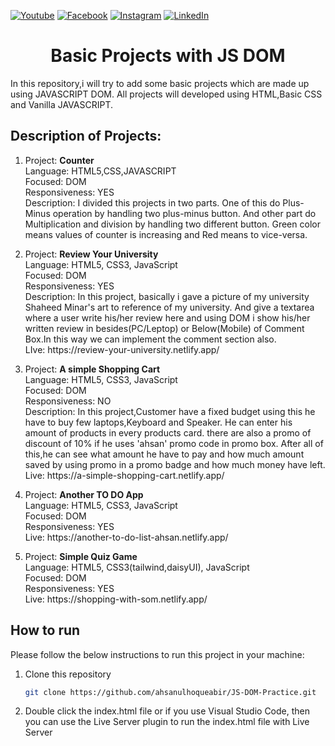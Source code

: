 [![Youtube][youtube-shield]][youtube-url]
[![Facebook][facebook-shield]][facebook-url]
[![Instagram][instagram-shield]][instagram-url]
[![LinkedIn][linkedin-shield]][linkedin-url]


 <h1 align="center">Basic Projects with JS DOM</h1>

In this repository,i will try to add some basic projects which are made up using JAVASCRIPT DOM. All projects will developed using HTML,Basic CSS and Vanilla JAVASCRIPT.

<h2> Description of Projects: </h2>

<ol>
<li> <p>
Project: <b> Counter</b> <br>
Language: HTML5,CSS,JAVASCRIPT<br>
Focused: DOM<br>
Responsiveness: YES<br>
Description: I divided this projects in two parts. One of this do Plus-Minus operation by handling two plus-minus button. And other part do Multiplication and division by handling two different button. Green color means values of counter is increasing and Red means to vice-versa. </p></li>

<li> <p>
Project: <b> Review Your University </b><br>
Language: HTML5, CSS3, JavaScript<br>
Focused: DOM <br>
Responsiveness: YES <br>
Description: In this project, basically i gave a picture of my university Shaheed Minar's art to reference of my university. And give a textarea where a user write his/her review here and using DOM i show his/her written review in besides(PC/Leptop) or Below(Mobile) of Comment Box.In this way we can implement the comment section also.<br>
LIve: https://review-your-university.netlify.app/ </p></li>

<li> <p>
Project: <b> A simple Shopping Cart </b><br>
Language: HTML5, CSS3, JavaScript<br>
Focused: DOM <br>
Responsiveness: NO <br>
Description: In this project,Customer have a fixed budget using this he have to buy few laptops,Keyboard and Speaker. He can enter his amount of products in every products card. there are also a promo of discount of 10% if he uses 'ahsan' promo code in promo box. After all of this,he can see what amount he have to pay and how much amount saved by using promo in a promo badge and how much money have left.<br>
Live: https://a-simple-shopping-cart.netlify.app/ </p></li>
<li><p>
Project: <b> Another TO DO App </b><br>
Language: HTML5, CSS3, JavaScript<br>
Focused: DOM <br>
Responsiveness: YES <br>
Live: https://another-to-do-list-ahsan.netlify.app/ </p></li>
<li><p>
Project: <b> Simple Quiz Game </b><br>
Language: HTML5, CSS3(tailwind,daisyUI), JavaScript<br>
Focused: DOM <br>
Responsiveness: YES <br>
Live: https://shopping-with-som.netlify.app/
</p></li>

</ol>


## How to run

Please follow the below instructions to run this project in your machine:

1. Clone this repository
   ```sh
   git clone https://github.com/ahsanulhoqueabir/JS-DOM-Practice.git
   ```
2. Double click the index.html file or if you use Visual Studio Code, then you can use the Live Server plugin to run the index.html file with Live Server



<!-- MARKDOWN LINKS & IMAGES -->

[youtube-shield]: https://img.shields.io/badge/-Youtube-black.svg?style=flat-square&logo=youtube&color=555&logoColor=white
[youtube-url]: https://youtube.com/AhsanulAbir
[facebook-shield]: https://img.shields.io/badge/-Facebook-black.svg?style=flat-square&logo=facebook&color=555&logoColor=white
[facebook-url]: https://facebook.com/mdahsanulhoqueabir
[instagram-shield]: https://img.shields.io/badge/-Instagram-black.svg?style=flat-square&logo=instagram&color=555&logoColor=white
[instagram-url]: https://instagram.com/Ahsanul.H.abir
[linkedin-shield]: https://img.shields.io/badge/-LinkedIn-black.svg?style=flat-square&logo=linkedin&colorB=555
[linkedin-url]: https://linkedin.com/in/ahsanulhoqueabir
